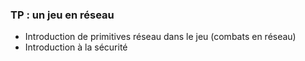 ### TP : un jeu en réseau

* Introduction de primitives réseau dans le jeu (combats en réseau)
* Introduction à la sécurité
